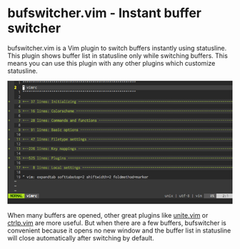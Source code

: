 # bufswitcher.vim - Instant buffer switcher

bufswitcher.vim is a Vim plugin to switch buffers instantly using statusline.
This plugin shows buffer list in statusline only while switching buffers.
This means you can use this plugin with any other plugins which customize
statusline.

![Switching buffers](screenshots/switching.gif)

When many buffers are opened, other great plugins like [unite.vim][unite] or
[ctrlp.vim][ctrlp] are more useful. But when there are a few buffers, bufswitcher
is convenient because it opens no new window and the buffer list in statusline
will close automatically after switching by default.

[unite]: https://github.com/Shougo/unite.vim
[ctrlp]: https://github.com/kien/ctrlp.vim
